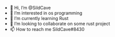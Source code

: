 - 👋 Hi, I’m @SildCave
- 👀 I’m interested in os programming
- 🌱 I’m currently learning Rust
- 💞️ I’m looking to collaborate on some rust project
- 📫 How to reach me SildCave#8430

<!---
SildCave/SildCave is a ✨ special ✨ repository because its `README.md` (this file) appears on your GitHub profile.
You can click the Preview link to take a look at your changes.
--->
